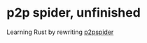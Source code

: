 # p2p spider, unfinished

Learning Rust by rewriting [p2pspider](https://github.com/fanpei91/p2pspider)

